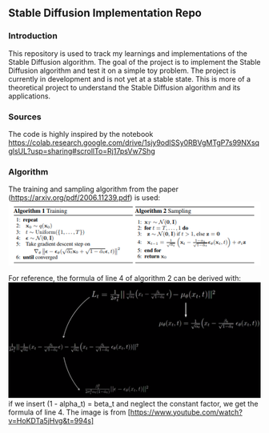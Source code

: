 ## Stable Diffusion Implementation Repo

### Introduction
This repository is used to track my learnings and implementations of the Stable Diffusion algorithm. The goal of the project is to implement the Stable Diffusion algorithm and test it on a simple toy problem. The project is currently in development and is not yet at a stable state.
This is more of a theoretical project to understand the Stable Diffusion algorithm and its applications.

### Sources
The code is highly inspired by the notebook https://colab.research.google.com/drive/1sjy9odlSSy0RBVgMTgP7s99NXsqglsUL?usp=sharing#scrollTo=Rj17psVw7Shg

### Algorithm 
The training and sampling algorithm from the paper (https://arxiv.org/pdf/2006.11239.pdf) is used:
![img_4.png](img_4.png)

For reference, the formula of line 4 of algorithm 2 can be derived with: 
![img_1.png](img_1.png)
if we insert (1 - alpha_t) = beta_t and neglect the constant factor, we get the formula of line 4.
The image is from [https://www.youtube.com/watch?v=HoKDTa5jHvg&t=994s]